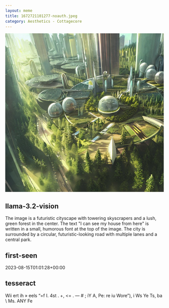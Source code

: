 ```yaml
---
layout: meme
title: 1672721101277-noauth.jpeg
category: Aesthetics - Cottagecore
---
```


<div markdown="0"><a href="1672721101277-noauth.jpeg"><img class="photo" src="1672721101277-noauth.jpeg" /></a>

<h2>llama-3.2-vision</h2>
<p title="Llama-3.2-Vision-11B is a really good model that probably gets the visual details right but doesn't understand literary or media references, and often fails to accurately represent the physical arrangement of objects and the implied relationships between the objects.">The image is a futuristic cityscape with towering skyscrapers and a lush, green forest in the center. The text &quot;I can see my house from here&quot; is written in a small, humorous font at the top of the image. The city is surrounded by a circular, futuristic-looking road with multiple lanes and a central park.</p>

<h2>first-seen</h2>
<p title="Because Git doesn't preserve file modification times, this metadata file contains the file's modification time when it was added to the library.">2023-08-15T01:01:28+00:00</p>

<h2>tesseract</h2>
<p title="Tesseract is often terrible and just gives a lot of nonsense characters, but it used to be the state of the art, and usually it is better at correctly representing text than llama-3.2-vision-11b.">Wii ert ih » eels “=f I. 4st . +, &lt;= . — # ; iY A, Pe: re iu Wore”), i Ws Ye Ts, ba \ Ms. ANY Fe</p>

</div>

